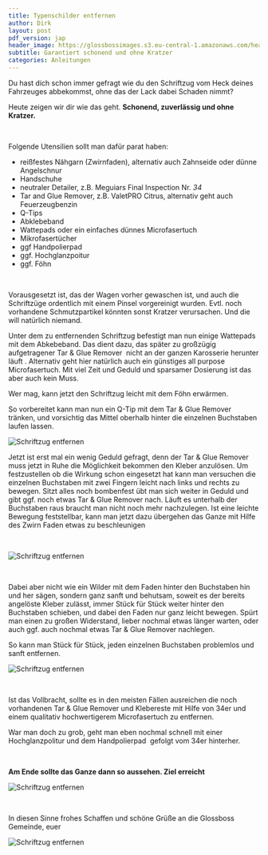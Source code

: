 ```yaml
---
title: Typenschilder entfernen
author: Dirk
layout: post
pdf_version: jap
header_image: https://glossbossimages.s3.eu-central-1.amazonaws.com/headerimg/schriftzugentfernen.jpg
subtitle: Garantiert schonend und ohne Kratzer
categories: Anleitungen
---
```

Du hast dich schon immer gefragt wie du den Schriftzug vom Heck deines Fahrzeuges abbekommst, ohne das der Lack dabei Schaden nimmt?

Heute zeigen wir dir wie das geht. **Schonend, zuverlässig und ohne Kratzer.**

<!--more-->

&nbsp;

Folgende Utensilien sollt man dafür parat haben:

*   reißfestes Nähgarn (Zwirnfaden), alternativ auch Zahnseide oder dünne Angelschnur
*   Handschuhe
*   neutraler Detailer, z.B. Meguiars Final Inspection Nr. *34*
*   Tar and Glue Remover, z.B. ValetPRO Citrus, alternativ geht auch Feuerzeugbenzin
*   Q-Tips
*   Abklebeband
*   Wattepads oder ein einfaches dünnes Microfasertuch
*   Mikrofasertücher
*   ggf Handpolierpad
*   ggf. Hochglanzpoitur
*   ggf. Föhn

&nbsp;

Vorausgesetzt ist, das der Wagen vorher gewaschen ist, und auch die Schriftzüge ordentlich mit einem Pinsel vorgereinigt wurden. Evtl. noch vorhandene Schmutzpartikel könnten sonst Kratzer verursachen. Und die will natürlich niemand.

Unter dem zu entfernenden Schriftzug befestigt man nun einige Wattepads mit dem Abkebeband. Das dient dazu, das später zu großzügig aufgetragener Tar & Glue Remover  nicht an der ganzen Karosserie herunter läuft . Alternativ geht hier natürlich auch ein günstiges all purpose Microfasertuch. Mit viel Zeit und Geduld und sparsamer Dosierung ist das aber auch kein Muss.

Wer mag, kann jetzt den Schriftzug leicht mit dem Föhn erwärmen.

So vorbereitet kann man nun ein Q-Tip mit dem Tar & Glue Remover tränken, und vorsichtig das Mittel oberhalb hinter die einzelnen Buchstaben laufen lassen.

![Schriftzug entfernen](https://glossbossimages.s3.eu-central-1.amazonaws.com/dirk/SchriftzugEntfernen/Schriftzug002.jpg)

Jetzt ist erst mal ein wenig Geduld gefragt, denn der Tar & Glue Remover muss jetzt in Ruhe die Möglichkeit bekommen den Kleber anzulösen. Um festzustellen ob die Wirkung schon eingesetzt hat kann man versuchen die einzelnen Buchstaben mit zwei Fingern leicht nach links und rechts zu bewegen. Sitzt alles noch bombenfest übt man sich weiter in Geduld und gibt ggf. noch etwas Tar & Glue Remover nach. Läuft es unterhalb der Buchstaben raus braucht man nicht noch mehr nachzulegen. Ist eine leichte Bewegung feststellbar, kann man jetzt dazu übergehen das Ganze mit Hilfe des Zwirn Faden etwas zu beschleunigen

&nbsp;

![Schriftzug entfernen](https://glossbossimages.s3.eu-central-1.amazonaws.com/dirk/SchriftzugEntfernen/Schriftzug003.jpg)

&nbsp;

Dabei aber nicht wie ein Wilder mit dem Faden hinter den Buchstaben hin und her sägen, sondern ganz sanft und behutsam, soweit es der bereits angelöste Kleber zulässt, immer Stück für Stück weiter hinter den Buchstaben schieben, und dabei den Faden nur ganz leicht bewegen. Spürt man einen zu großen Widerstand, lieber nochmal etwas länger warten, oder auch ggf. auch nochmal etwas Tar & Glue Remover nachlegen.

So kann man Stück für Stück, jeden einzelnen Buchstaben problemlos und sanft entfernen.

![Schriftzug entfernen](https://glossbossimages.s3.eu-central-1.amazonaws.com/dirk/SchriftzugEntfernen/Schriftzug.gif)

&nbsp;

Ist das Vollbracht, sollte es in den meisten Fällen ausreichen die noch vorhandenen Tar & Glue Remover und Klebereste mit Hilfe von 34er und einem qualitativ hochwertigerem Microfasertuch zu entfernen.

War man doch zu grob, geht man eben nochmal schnell mit einer Hochglanzpolitur und dem Handpolierpad  gefolgt vom 34er hinterher.

&nbsp;

**Am Ende sollte das Ganze dann so aussehen. Ziel erreicht**

![Schriftzug entfernen](https://glossbossimages.s3.eu-central-1.amazonaws.com/dirk/SchriftzugEntfernen/Schriftzug001.jpg)

&nbsp;

In diesen Sinne frohes Schaffen und schöne Grüße an die Glossboss Gemeinde, euer

![Schriftzug entfernen](https://glossbossimages.s3.eu-central-1.amazonaws.com/dirk/glossbossSignatur_agent.png)

